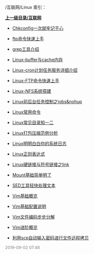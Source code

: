 /互联网/Linux 索引：


**[上一级目录/互联网](/互联网/index.md)**

- [Chkconfig一次就牢记于心](/互联网/Linux/Chkconfig一次就牢记于心.md)

- [ftp命令快速上手](/互联网/Linux/ftp命令快速上手.md)

- [grep工具介绍](/互联网/Linux/grep工具介绍.md)

- [Linux-buffer与cache内存](/互联网/Linux/Linux-buffer与cache内存.md)

- [Linux-cron计划任务服务详细介绍](/互联网/Linux/Linux-cron计划任务服务详细介绍.md)

- [Linux-FTP命令快速上手](/互联网/Linux/Linux-FTP命令快速上手.md)

- [Linux-NFS系统搭建](/互联网/Linux/Linux-NFS系统搭建.md)

- [Linux前后台任务控制之jobs&nohup](/互联网/Linux/Linux前后台任务控制之jobs&nohup.md)

- [Linux常用命令](/互联网/Linux/Linux常用命令.md)

- [Linux常见目录知一二](/互联网/Linux/Linux常见目录知一二.md)

- [Linux打包压缩范例分析](/互联网/Linux/Linux打包压缩范例分析.md)

- [Linux明明白白你的系统日志](/互联网/Linux/Linux明明白白你的系统日志.md)

- [Linux正则表达式](/互联网/Linux/Linux正则表达式.md)

- [Linux硬链接与符号链接之link](/互联网/Linux/Linux硬链接与符号链接之link.md)

- [Mount基础简单明了](/互联网/Linux/Mount基础简单明了.md)

- [SED工具轻快处理文本](/互联网/Linux/SED工具轻快处理文本.md)

- [Vim基础概览](/互联网/Linux/Vim基础概览.md)

- [Vim基础配置说明](/互联网/Linux/Vim基础配置说明.md)

- [Vim文件编码步步分解](/互联网/Linux/Vim文件编码步步分解.md)

- [Vim进阶概览](/互联网/Linux/Vim进阶概览.md)

- [利用scp自动输入密码进行文件远程拷贝](/互联网/Linux/利用scp自动输入密码进行文件远程拷贝.md)


<font size=2 color='grey'> 2019-09-02 07:48 </font>